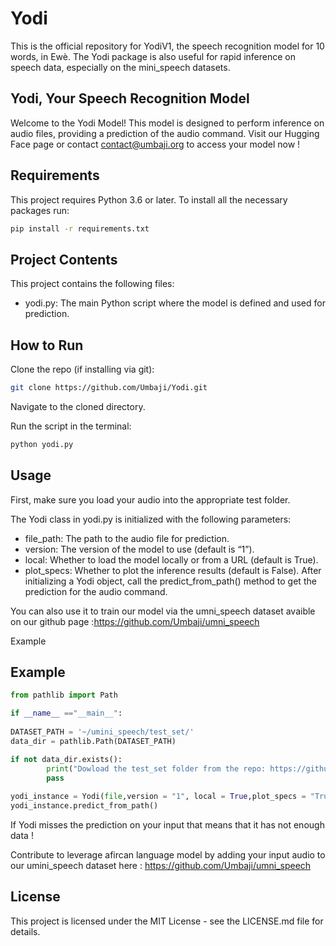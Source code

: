# Yodi

This is the official repository for YodiV1, the speech recognition model for 10 words, in Ewè. The Yodi package is also useful for rapid inference on speech data, especially on the mini_speech datasets.

## Yodi, Your Speech Recognition Model

Welcome to the Yodi Model! This model is designed to perform inference on audio files, providing a prediction of the audio command. Visit our Hugging Face page or contact contact@umbaji.org to access your model now !

## Requirements

This project requires Python 3.6 or later. To install all the necessary packages run:

```bash
pip install -r requirements.txt
```

## Project Contents
This project contains the following files:
- yodi.py: The main Python script where the model is defined and used for prediction.

## How to Run
Clone the repo (if installing via git): 
```bash
git clone https://github.com/Umbaji/Yodi.git
```
Navigate to the cloned directory.

Run the script in the terminal: 
```bash
python yodi.py
```
## Usage
First, make sure you load your audio into the appropriate test folder.

The Yodi class in yodi.py is initialized with the following parameters:

- file_path: The path to the audio file for prediction.
- version: The version of the model to use (default is “1”).
- local: Whether to load the model locally or from a URL (default is True).
- plot_specs: Whether to plot the inference results (default is False).
After initializing a Yodi object, call the predict_from_path() method to get the prediction for the audio command.

You can also use it to train our model via the umni_speech dataset avaible on our github page :https://github.com/Umbaji/umni_speech


Example

## Example
```python
from pathlib import Path

if __name__ =="__main__":
    
DATASET_PATH = '~/umini_speech/test_set/'
data_dir = pathlib.Path(DATASET_PATH)

if not data_dir.exists():
        print("Dowload the test_set folder from the repo: https://github.com/Umbaji/Yodi.git")
        pass
        
yodi_instance = Yodi(file,version = "1", local = True,plot_specs = "True")
yodi_instance.predict_from_path()

```

If Yodi misses the prediction on your input that means that it has not enough data !

Contribute to leverage afircan language model by adding your input audio to our umini_speech dataset here :
https://github.com/Umbaji/umni_speech

## License
This project is licensed under the MIT License - see the LICENSE.md file for details.
